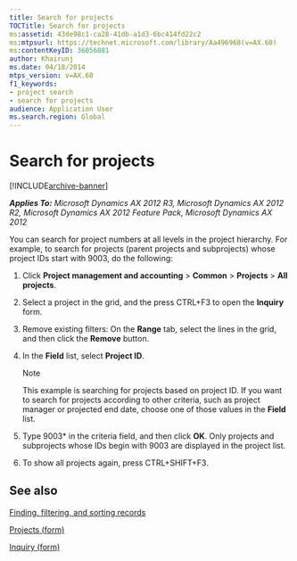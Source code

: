 ```yaml
---
title: Search for projects
TOCTitle: Search for projects
ms:assetid: 43de98c1-ca28-41db-a1d3-6bc414fd22c2
ms:mtpsurl: https://technet.microsoft.com/library/Aa496968(v=AX.60)
ms:contentKeyID: 36056881
author: Khairunj
ms.date: 04/18/2014
mtps_version: v=AX.60
f1_keywords:
- project search
- search for projects
audience: Application User
ms.search.region: Global
---
```


# Search for projects 


[!INCLUDE[archive-banner](includes/archive-banner.md)]


_**Applies To:** Microsoft Dynamics AX 2012 R3, Microsoft Dynamics AX 2012 R2, Microsoft Dynamics AX 2012 Feature Pack, Microsoft Dynamics AX 2012_

You can search for project numbers at all levels in the project hierarchy. For example, to search for projects (parent projects and subprojects) whose project IDs start with 9003, do the following:

1.  Click **Project management and accounting** \> **Common** \> **Projects** \> **All projects**.

2.  Select a project in the grid, and the press CTRL+F3 to open the **Inquiry** form.

3.  Remove existing filters: On the **Range** tab, select the lines in the grid, and then click the **Remove** button.

4.  In the **Field** list, select **Project ID**.
    

    > [!NOTE]
    > <P>This example is searching for projects based on project ID. If you want to search for projects according to other criteria, such as project manager or projected end date, choose one of those values in the <STRONG>Field</STRONG> list.</P>



5.  Type 9003\* in the criteria field, and then click **OK**. Only projects and subprojects whose IDs begin with 9003 are displayed in the project list.

6.  To show all projects again, press CTRL+SHIFT+F3.

## See also

[Finding, filtering, and sorting records](finding-filtering-and-sorting-records.md)

[Projects (form)](https://technet.microsoft.com/library/aa585245\(v=ax.60\))

[Inquiry (form)](https://technet.microsoft.com/library/aa575929\(v=ax.60\))

  


